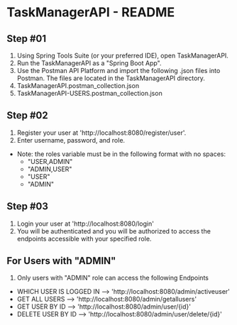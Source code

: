 
# TaskManagerAPI - README

## Step #01
1. Using Spring Tools Suite (or your preferred IDE), open TaskManagerAPI.
2. Run the TaskManagerAPI as a "Spring Boot App".
3. Use the Postman API Platform and import the following .json files into Postman. The files are located in the TaskManagerAPI directory.
  1. TaskManagerAPI.postman_collection.json
  2. TaskManagerAPI-USERS.postman_collection.json

## Step #02

1. Register your user at 'http://localhost:8080/register/user'.
2. Enter username, password, and role.
  - Note: the roles variable must be in the following format with no spaces:
    - "USER,ADMIN"
    - "ADMIN,USER"
    - "USER"
    - "ADMIN"

## Step #03
1. Login your user at 'http://localhost:8080/login'
2. You will be authenticated and you will be authorized to access the endpoints accessible with your specified role.


## For Users with "ADMIN"  
1. Only users with "ADMIN" role can access the following Endpoints
  - WHICH USER IS LOGGED IN --> 'http://localhost:8080/admin/activeuser'
  - GET ALL USERS --> 'http://localhost:8080/admin/getallusers'
  - GET USER BY ID --> 'http://localhost:8080/admin/user/{id}'
  - DELETE USER BY ID --> 'http://localhost:8080/admin/user/delete/{id}'

